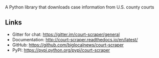 A Python library that downloads case information from U.S. county courts

## Links

- Gitter for chat: https://gitter.im/court-scraper/general
- Documentation: http://court-scraper.readthedocs.io/en/latest/
- GitHub: https://github.com/biglocalnews/court-scraper
- PyPI: https://pypi.python.org/pypi/court-scraper

